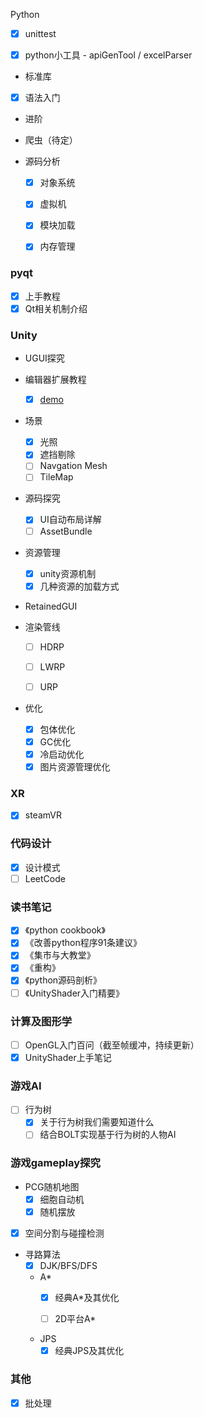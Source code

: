 Python

- [x] unittest

- [x] python小工具 - apiGenTool / excelParser

- 标准库

- [x] 语法入门

- 进阶

- 爬虫（待定）

- 源码分析
  - [x] 对象系统

  - [x] 虚拟机

  - [x] 模块加载

  - [x] 内存管理

### pyqt

- [x] 上手教程
- [x] Qt相关机制介绍

### Unity

- UGUI探究

- 编辑器扩展教程
  - [x] [demo](https://github.com/jewis123/EditorExtensionDemos.git)
- 场景
  - [x] 光照
  - [x] 遮挡剔除
  - [ ] Navgation Mesh
  - [ ] TileMap

- 源码探究

  - [x] UI自动布局详解 
  - [ ] AssetBundle

- 资源管理
  - [x] unity资源机制
  - [x] 几种资源的加载方式

- RetainedGUI

- 渲染管线

  - [ ] HDRP

  - [ ] LWRP

  - [ ] URP

- 优化

  - [x] 包体优化
  - [x] GC优化
  - [x] 冷启动优化
  - [x] 图片资源管理优化

### XR

- [x] steamVR

### 代码设计

- [x] 设计模式
- [ ] LeetCode

### 读书笔记

- [x] 《python cookbook》
- [x] 《改善python程序91条建议》
- [x] 《集市与大教堂》
- [x] 《重构》
- [x] 《python源码剖析》
- [ ] 《UnityShader入门精要》

### 计算及图形学

- [ ] OpenGL入门百问（截至帧缓冲，持续更新）
- [x] UnityShader上手笔记

### 游戏AI

- [ ] 行为树
  - [x] 关于行为树我们需要知道什么
  - [ ] 结合BOLT实现基于行为树的人物AI

### 游戏gameplay探究

- PCG随机地图
  - [x] 细胞自动机
  - [x] 随机摆放

- [x] 空间分割与碰撞检测


- 寻路算法
  - [x] DJK/BFS/DFS

  - A*
    - [x] 经典A*及其优化

    - [ ] 2D平台A*

  - JPS
    - [x] 经典JPS及其优化

### 其他

- [x] 批处理

